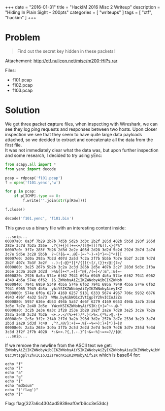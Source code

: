 +++
date        = "2016-01-31"
title       = "HackIM 2016 Misc 2 Writeup"
description = "Hiding In Plain Sight - 200pts"
categories  = [ "writeups" ]
tags        = [ "ctf", "hackim" ]
+++

# Problem
> Find out the secret key hidden in these packets!

Attachement: http://ctf.nullcon.net/misc/m200-HiPs.rar

Files:

* f101.pcap
* f102.pcap
* f103.pcap

# Solution

We get three **p**acket **cap**ture files, when inspecting with Wireshark, we can see they log ping requests and responses between two hosts. Upon closer inspection we see that they seem to have quite large data payloads attached, so we decided to extract and concatenate all the data from the first file.  
It was not immediately clear what the data was, but upon further inspection and some research, I decided to try using yEnc:

~~~python
from scapy.all import *
from yenc import decode

pcap = rdpcap('f101.pcap')
f = open('f101.yenc','w')

for p in pcap:
    if p[ICMP].type == 8:
        f.write(''.join(str(p[Raw])))

f.close()

decode('f101.yenc', 'f101.bin')
~~~

This gave us a binary file with an interesting content inside:
~~~
...snip...
00007a0: 0a3f 7b29 2b7b 7d5b 5d2b 3d3c 2b2f 285d 402b 5b5d 293f 265d 282e 3c7d 7b2a 255e  .?{)+{}[]+=<+/(]@+[])?&](.<}{*%^
00007c0: 3f7e 283f 7b26 2d3d 2e2e 405d 2d28 3d2d 5e2d 292d 2b7d 2a7d 3c7e 5d5e 3c28 5b5b  ?~(?{&-=..@]-(=-^-)-+}*}<~]^<([[
00007e0: 2d0a 293a 7b2d 407d 2a5d 7c2a 2f7b 5b5b 7b7e 5b2f 2c28 7d7d 2b2f 407c 7b3f 3e2f  -.):{-@}*]|*/{[[{~[/,(}}+/@|{?>/
0000800: 3e25 267b 5b2b 3c2a 2c3d 285b 2d5e 407b 2c2f 283d 5d3c 2f3a 265e 2c3a 2629 3d2d  >%&{[+<*,=([-^@{,/(=]</:&^,:&)=-
0000820: 2926 0a5a 574e 6f62 7941 695a 6949 4b5a 574e 6f62 7941 6962 4349 4b5a 574e 6f62  )&.ZWNobyAiZiIKZWNobyAibCIKZWNob
0000840: 7941 6959 5349 4b5a 574e 6f62 7941 695a 7949 4b5a 574e 6f62 7941 6965 7949 4b5a  yAiYSIKZWNobyAiZyIKZWNobyAieyIKZ
0000860: 574e 6f0a 6279 4169 6257 5131 6333 5674 4967 706c 5932 6876 4943 496f 4a32 5a73  WNo.byAibWQ1c3VtIgplY2hvICIoJ2Zs
0000880: 5957 636e 4b53 494b 5a57 4e6f 6279 4169 6653 494b 3a7b 2b5d 3d5e 7e7e 2e40 2d5e  YWcnKSIKZWNobyAifSIK:{+]=^~~.@-^
00008a0: 3c2b 2e3e 0a3c 2f28 253e 2b28 292f 2a2e 7d28 3e25 3c2e 7b2a 253a 3e40 2c2d 7b2b  <+.>.</(%>+()/*.}(>%<.{*%:>@,-{+
00008c0: 2c5e 3f2c 2f40 2f7d 3a2b 293d 3d2e 257b 2d7e 253d 3e29 3a7d 2b5d 2a29 5d3d 7c40  ,^?,/@/}:+)==.%{-~%=>):}+]*)]=|@
00008e0: 2a3a 263e 3c0a 3f7b 2c5d 2e2d 2e7d 5e29 7e26 3d7e 255d 7e3d 3c3d 3f2f 2f7b 4028  *:&><.?{,].-.}^)~&=~%]~=<=?//{@(
...snip...
~~~

If we remove the newline from the ASCII text we get: `ZWNobyAiZiIKZWNobyAibCIKZWNobyAiYSIKZWNobyAiZyIKZWNobyAieyIKZWNobyAibWQ1c3VtIgplY2hvICIoJ2ZsYWcnKSIKZWNobyAifSIK` which is base64 for: 
~~~
echo "f"
echo "l"
echo "a"
echo "g"
echo "{"
echo "md5sum"
echo "('flag')"
echo "}"
~~~

Flag: flag{327a6c4304ad5938eaf0efb6cc3e53dc}
